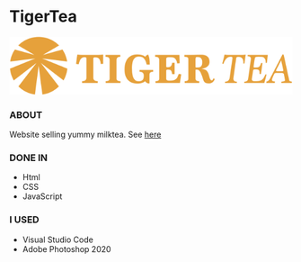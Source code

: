 # TigerTea

<img src="resources/img/tiger-tea-logo.svg">

### ABOUT
Website selling yummy milktea. See <a href="https://consbulaquena.github.io/TigerTea/">here</a> 

### DONE IN
<ul><li>Html</li>
<li>CSS</li>
<li>JavaScript</li>
</ul>

### I USED
<ul><li>Visual Studio Code</li>
<li>Adobe Photoshop 2020</li>
</ul>

